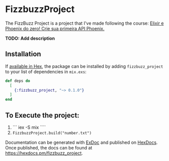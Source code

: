 # FizzbuzzProject

The FizzBuzz Project is a project that I've made following the course: [Elixir e Phoenix do zero! Crie sua primeira API Phoenix.](https://www.udemy.com/course/elixir-e-phoenix-do-zero/)

**TODO: Add description**

## Installation

If [available in Hex](https://hex.pm/docs/publish), the package can be installed
by adding `fizzbuzz_project` to your list of dependencies in `mix.exs`:

```elixir
def deps do
  [
    {:fizzbuzz_project, "~> 0.1.0"}
  ]
end
```


## To Execute the project:

1. ``` iex -S mix ````
2. ```FizzbuzzProject.build("number.txt")```



Documentation can be generated with [ExDoc](https://github.com/elixir-lang/ex_doc)
and published on [HexDocs](https://hexdocs.pm). Once published, the docs can
be found at <https://hexdocs.pm/fizzbuzz_project>.
